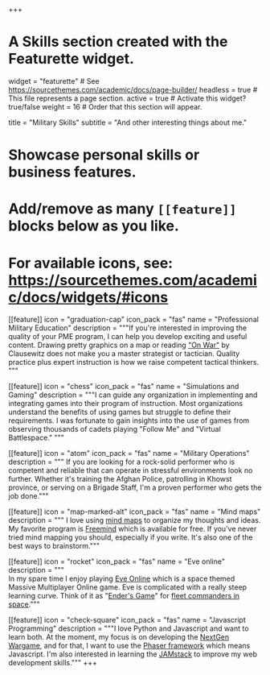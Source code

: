 +++
# A Skills section created with the Featurette widget.
widget = "featurette"  # See https://sourcethemes.com/academic/docs/page-builder/
headless = true  # This file represents a page section.
active = true  # Activate this widget? true/false
weight = 16  # Order that this section will appear.

title = "Military Skills"
subtitle = "And other interesting things about me."

# Showcase personal skills or business features.
# 
# Add/remove as many `[[feature]]` blocks below as you like.
# 
# For available icons, see: https://sourcethemes.com/academic/docs/widgets/#icons

[[feature]]
icon = "graduation-cap"
icon_pack = "fas"
name = "Professional Military Education"
description = """If you're interested in improving the quality of your PME program, I can help you develop exciting and useful content.  Drawing pretty graphics on a map or reading ["On War"](https://thestrategybridge.org/the-bridge/2017/11/12/the-trinity-and-the-law-of-war) by Clausewitz does not make you a master strategist or tactician.  Quality practice plus expert instruction is how we raise competent tactical thinkers.  """ 

[[feature]]
icon = "chess"
icon_pack = "fas"
name = "Simulations and Gaming"
description = """I can guide any organization in implementing and integrating games into their program of instruction.  Most organizations understand the benefits of using games but struggle to define their requirements.  I was fortunate to gain insights into the use of games from observing thousands of cadets playing "Follow Me" and "Virtual Battlespace."  """  

[[feature]]
icon = "atom"
icon_pack = "fas"
name = "Military Operations"
description = """ If you are looking for a rock-solid performer who is competent and reliable that can operate in stressful environments look no further.  Whether it's training the Afghan Police, patrolling in Khowst province, or serving on a Brigade Staff, I'm a proven performer who gets the job done."""  

[[feature]]
icon = "map-marked-alt"
icon_pack = "fas"
name = "Mind maps"
description = """ I love using [mind maps](https://www.lifehack.org/articles/work/how-to-mind-map-in-three-small-steps.html) to organize my thoughts and ideas.  My favorite program is [Freemind](http://freemind.sourceforge.net/wiki/index.php/Main_Page) which is available for free.  If you've never tried mind mapping you should, especially if you write.  It's also one of the best ways to brainstorm."""

[[feature]]
icon = "rocket"
icon_pack = "fas"
name = "Eve online"
description = """  
In my spare time I enjoy playing [Eve Online](https://www.eveonline.com/) which is a space themed Massive Multiplayer Online game. Eve is complicated with a really steep learning curve. Think of it as "[Ender's Game](https://en.wikipedia.org/wiki/Ender%27s_Game)" for [fleet commanders in space](https://www.denofgeek.com/us/games/eve-online/280213/eve-online-best-battles)."""

[[feature]]
icon = "check-square"
icon_pack = "fas"
name = "Javascript Programming"
description = """I love Python and Javascript and want to learn both.  At the moment, my focus is on developing the [NextGen Wargame](https://www.nextgenwargame.com/), and for that, I want to use the [Phaser framework](https://phaser.io/) which means Javascript.  I'm also interested in learning the [JAMstack](https://jamstack.org/) to improve my web development skills."""
+++

